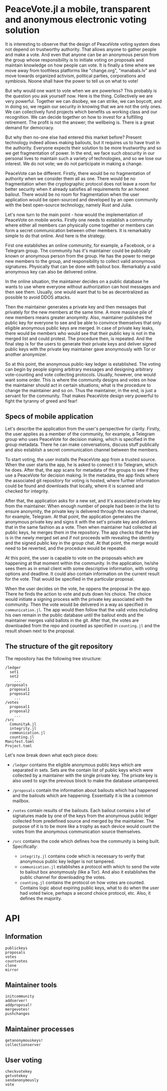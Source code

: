 # PeaceVote.jl a mobile, transparent and anonymous electronic voting solution

It is interesting to observe that the design of PeaceVote voting system does not depend on trustworthy authority. That allows anyone to gather people and make a vote. And even that anyone can be an anonymous person from the group whose responsibility is to initiate voting on proposals and maintain knowledge on how people can vote. It is finally a time where we move away from toothless platforms like "change.org", "manabals.lv" and move towards organized activism, political parties, corporations and symbiosis. Noone shall have the power to tell us on what to vote!

But why would one want to vote when we are powerless? This probably is the question you ask yourself now. Here is the thing. Collectively we are very powerful. Together we can disobey, we can strike, we can boycott, and in doing so, we regain our security in knowing that we are not the only ones. We can collectively fund projects which benefits us working class and our recognition. We can decide together on how to invest for a fulfilling retirement. The profit is not the answer; the wellbeing is. There is a great demand for democracy.

But why then no-one else had entered this market before? Present technology indeed allows making bailouts, but it requires us to have trust in the authority. Everyone expects their solution to be more trustworthy and so we get fragmentation of power. In the end, we face such obscurity in our personal lives to maintain such a variety of technologies, and so we lose our interest. We do not vote; we do not participate in making a change. 

PeaceVote can be different. Firstly, there would be no fragmentation of authority when we consider them all as one. There would be no fragmentation when the cryptographic protocol does not leave a room for better security when it already satisfies all requirements for an honest bailout. There would be no room for fragmentation when the user application would be open-sourced and developed by an open community with the best open-source technology, namely Rust and Julia.

Let's now turn to the main point - how would the implementation of PeaceVote on mobile works. Firstly one needs to establish a community where either all members can physically come together or members can form a secret communication between other members. It is remarkably simple to do that online. And here is the strategy.

First one establishes an online community, for example, a Facebook,  or a Telegram group. The community has it's maintainer could be publically known or anonymous person from the group. He has the power to merge new members to the group, and responsibility to collect valid anonymous signatures. Physically that can be done with bailout box. Remarkably a valid anonymous key can also be delivered online.

In the online situation, the maintainer decides on a public database he wants to use where everyone without authorization can host messages and then see them. Usually, one would want that to be as decentralized as possible to avoid DDOS attacks. 

Then the maintainer generates a private key and then messages that privately for the new members at the same time. A more massive pile of new members means greater anonymity. Also, maintainer publishes the public key for everyone to see and be able to convince themselves that only eligible anonymous public keys are merged. In case of private key leaks, there would be members who would see that their public key is not in the merged list and could protest. The procedure then, is repeated. And the final step is for the users to generate their private keys and deliver signed public keys with the private key maintainer gave anonymously with Tor or another anonymizer. 

So at this point, the anonymous public-key ledger is established. The voting can begin by people signing arbitrary messages and designing arbitrary vote-counting and vote collecting protocols. Usually, however, one would want some order. This is where the community designs and votes on how the maintainer should act in certain situations; what is the procedure to change the maintainer and so on. Thus the maintainer, in the end, is just a servant for the community. That makes PeaceVote design very powerful to fight the tyranny of greed and fear!

## Specs of mobile application

Let's describe the application from the user's perspective for clarity. Firstly, the user applies as a member of the community, for example, a Telegram group who uses PeaceVote for decision making, which is specified in the group metadata. There he can make conversations, discuss stuff publically and also establish a secret communication channel between the members. 

To start voting, the user installs the PeaceVote app from a trusted source. When the user starts the app, he is asked to connect it to Telegram, which he does. After that, the app scans for metadata of the groups to see if they use a PeaceVote for decision making. In the metadata, the app finds where the associated git repository for voting is hosted, where further information could be found and downloads that locally, where it is scanned and checked for integrity.

After that, the application asks for a new set, and it's associated private key from the maintainer. When enough number of people had been in the list to ensure anonymity, the private key is delivered through the secure channel, for example, Telegram. At that point, the application generates the anonymous private key and signs it with the set's private key and delivers that in the same fashion as a vote. Then when maintainer had collected all public keys, he merges them in the repository. The app checks that the key is in the newly merged set and if not proceeds with revealing the identity and the signed public key in the group chat. At that point, the merge would need to be reverted, and the procedure would be repeated.

At this point, the user is capable to vote on the proposals which are happening at that moment within the community. In the application, he/she sees them as in email client with some descriptive information, with voting options and deadline. It could also contain information on the current result for the vote. That would be specified in the particular proposal.

When the user decides on the vote, he oppens the proposal in the app. There he finds the action to vote and puts down his choice. The choice would initiate a signing process with the private key associated with the community. Then the vote would be delivered in a way as specified in `communication.jl`. The app would then follow that the valid votes including his own remain in the public database until the bailout ends and the maintainer merges valid ballots in the git. After that, the votes are downloaded from the repo and counted as specified in `counting.jl` and the result shown next to the proposal.

## The structure of the git repository

The repository has the following tree structure:

```
/ledger
  set1
  set2
	...
/proposals
  proposal1
  proposal2
	...
/votes
  proposal1
  proposal2
	...
/src
  ComunityA.jl
  integrity.jl
  communication.jl
  counting.jl
Manifest.toml
Project.toml
```
 
Let's now break down what each piece does:
     
- `/ledger` contains the eligible anonymous public keys which are separated in sets. Sets are the contain list of public keys which were collected by a maintainer with the single private key. The private key is also used to sign the previous block to make the database untampered.
- `/proposals` contain the information about bailouts which had happened and the bailouts which are happening. Essentially it is like a common mailbox.
- `/votes` contain results of the bailouts. Each bailout contains a list of signatures made by one of the keys from the anonymous public ledger collected from predefined source and merged by the maintainer. The purpose of it is to be more like a trophy as each device would count the votes from the anonymous communication source themselves.

- `/src` contains the code which defines how the community is being built. Specifically:
  - `integrity.jl` contains code which is necessary to verify that anonymous public key ledger is not tampered. 
  - `communication.jl` establishes a protocol with which to send the vote to bailout box anonymously (like a Tor). And also it establishes the public channel for downloading the votes.
  - `counting.jl` contains the protocol on how votes are counted. Contains logic about expiring public keys, what to do when the user had voted twice, perhaps a second choice protocol, etc. Also, it defines the majority. 


# API


## Information


```@docs
publickeys
proposals
votes
countvotes
clone
mirror
```

## Maintainer tools

```@docs
initcommunity
addserver!
addproposal!
mergevotes!
pushchanges
```

## Maintainer processes

```@docs
getanonymouskeys!
collectionserver
```

## User voting

```@docs
checkvotekey
getvotekey
sendanonymously
vote
```